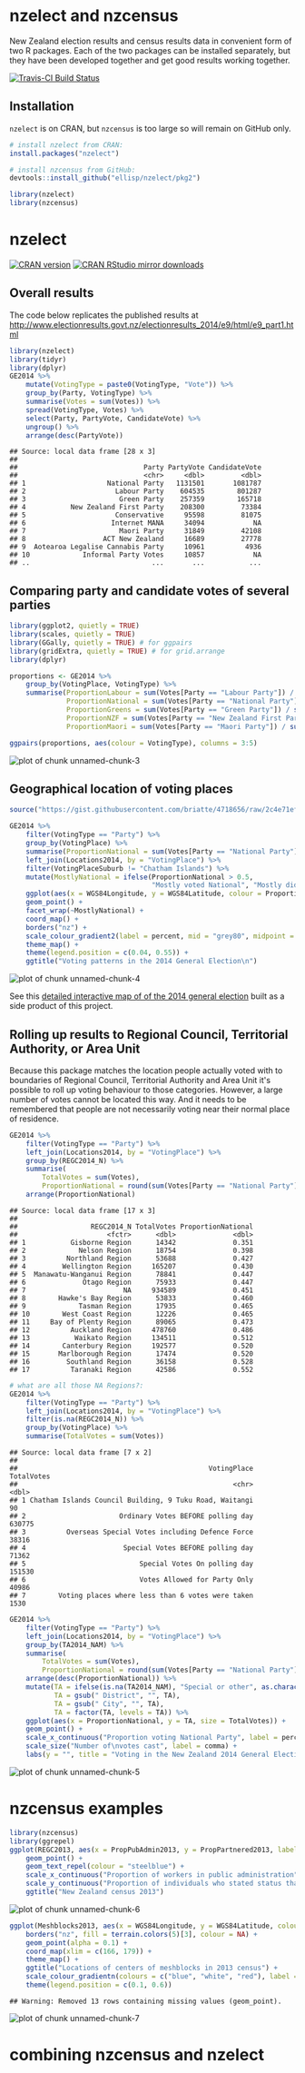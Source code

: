# nzelect and nzcensus
New Zealand election results and census results data in convenient form of two R packages.  Each of the two packages can be installed separately, but they have been developed together and get good results working together.

[![Travis-CI Build Status](https://travis-ci.org/ellisp/nzelect.svg?branch=master)](https://travis-ci.org/ellisp/nzelect)

## Installation
`nzelect` is on CRAN, but `nzcensus` is too large so will remain on GitHub only.

```r
# install nzelect from CRAN:
install.packages("nzelect")

# install nzcensus from GitHub:
devtools::install_github("ellisp/nzelect/pkg2")

library(nzelect)
library(nzcensus)
```


# nzelect

[![CRAN version](http://www.r-pkg.org/badges/version/nzelect)](http://www.r-pkg.org/pkg/nzelect)
[![CRAN RStudio mirror downloads](http://cranlogs.r-pkg.org/badges/nzelect)](http://www.r-pkg.org/pkg/nzelect)

## Overall results
The code below replicates the published results at http://www.electionresults.govt.nz/electionresults_2014/e9/html/e9_part1.html

```r
library(nzelect)
library(tidyr)
library(dplyr)
GE2014 %>%
    mutate(VotingType = paste0(VotingType, "Vote")) %>%
    group_by(Party, VotingType) %>%
    summarise(Votes = sum(Votes)) %>%
    spread(VotingType, Votes) %>%
    select(Party, PartyVote, CandidateVote) %>%
    ungroup() %>%
    arrange(desc(PartyVote))
```

```
## Source: local data frame [28 x 3]
## 
##                               Party PartyVote CandidateVote
##                               <chr>     <dbl>         <dbl>
## 1                    National Party   1131501       1081787
## 2                      Labour Party    604535        801287
## 3                       Green Party    257359        165718
## 4           New Zealand First Party    208300         73384
## 5                      Conservative     95598         81075
## 6                     Internet MANA     34094            NA
## 7                       Maori Party     31849         42108
## 8                   ACT New Zealand     16689         27778
## 9  Aotearoa Legalise Cannabis Party     10961          4936
## 10             Informal Party Votes     10857            NA
## ..                              ...       ...           ...
```


## Comparing party and candidate votes of several parties

```r
library(ggplot2, quietly = TRUE)
library(scales, quietly = TRUE)
library(GGally, quietly = TRUE) # for ggpairs
library(gridExtra, quietly = TRUE) # for grid.arrange
library(dplyr)

proportions <- GE2014 %>%
    group_by(VotingPlace, VotingType) %>%
    summarise(ProportionLabour = sum(Votes[Party == "Labour Party"]) / sum(Votes),
              ProportionNational = sum(Votes[Party == "National Party"]) / sum(Votes),
              ProportionGreens = sum(Votes[Party == "Green Party"]) / sum(Votes),
              ProportionNZF = sum(Votes[Party == "New Zealand First Party"]) / sum(Votes),
              ProportionMaori = sum(Votes[Party == "Maori Party"]) / sum(Votes))

ggpairs(proportions, aes(colour = VotingType), columns = 3:5)
```

![plot of chunk unnamed-chunk-3](figure/unnamed-chunk-3-1.png)



## Geographical location of voting places

```r
source("https://gist.githubusercontent.com/briatte/4718656/raw/2c4e71efe6d46f37e7ea264f5c9e1610511bcb09/ggplot2-map-theme.R")

GE2014 %>%
    filter(VotingType == "Party") %>%
    group_by(VotingPlace) %>%
    summarise(ProportionNational = sum(Votes[Party == "National Party"] / sum(Votes))) %>%
    left_join(Locations2014, by = "VotingPlace") %>%
    filter(VotingPlaceSuburb != "Chatham Islands") %>%
    mutate(MostlyNational = ifelse(ProportionNational > 0.5, 
                                   "Mostly voted National", "Mostly didn't vote National")) %>%
    ggplot(aes(x = WGS84Longitude, y = WGS84Latitude, colour = ProportionNational)) +
    geom_point() +
    facet_wrap(~MostlyNational) +
    coord_map() +
    borders("nz") +
    scale_colour_gradient2(label = percent, mid = "grey80", midpoint = 0.5) +
    theme_map() +
    theme(legend.position = c(0.04, 0.55)) +
    ggtitle("Voting patterns in the 2014 General Election\n")
```

![plot of chunk unnamed-chunk-4](figure/unnamed-chunk-4-1.png)

See this [detailed interactive map of of the 2014 general election](https://ellisp.shinyapps.io/NZ-general-election-2014/) 
built as a side product of this project.

## Rolling up results to Regional Council, Territorial Authority, or Area Unit
Because this package matches the location people actually voted with to boundaries 
of Regional Council, Territorial Authority and Area Unit it's possible to roll up 
voting behaviour to those categories.  However, a large number of votes cannot be
located this way.  And it needs to be remembered that people are not necessarily voting
near their normal place of residence.

```r
GE2014 %>%
    filter(VotingType == "Party") %>%
    left_join(Locations2014, by = "VotingPlace") %>%
    group_by(REGC2014_N) %>%
    summarise(
        TotalVotes = sum(Votes),
        ProportionNational = round(sum(Votes[Party == "National Party"]) / TotalVotes, 3)) %>%
    arrange(ProportionNational)
```

```
## Source: local data frame [17 x 3]
## 
##                  REGC2014_N TotalVotes ProportionNational
##                      <fctr>      <dbl>              <dbl>
## 1           Gisborne Region      14342              0.351
## 2             Nelson Region      18754              0.398
## 3          Northland Region      53688              0.427
## 4         Wellington Region     165207              0.430
## 5  Manawatu-Wanganui Region      78841              0.447
## 6              Otago Region      75933              0.447
## 7                        NA     934589              0.451
## 8        Hawke's Bay Region      53833              0.460
## 9             Tasman Region      17935              0.465
## 10        West Coast Region      12226              0.465
## 11     Bay of Plenty Region      89065              0.473
## 12          Auckland Region     478760              0.486
## 13           Waikato Region     134511              0.512
## 14        Canterbury Region     192577              0.520
## 15       Marlborough Region      17474              0.520
## 16         Southland Region      36158              0.528
## 17          Taranaki Region      42586              0.552
```

```r
# what are all those NA Regions?:
GE2014 %>%
    filter(VotingType == "Party") %>%
    left_join(Locations2014, by = "VotingPlace") %>%
    filter(is.na(REGC2014_N)) %>%
    group_by(VotingPlace) %>%
    summarise(TotalVotes = sum(Votes))
```

```
## Source: local data frame [7 x 2]
## 
##                                               VotingPlace TotalVotes
##                                                     <chr>      <dbl>
## 1 Chatham Islands Council Building, 9 Tuku Road, Waitangi         90
## 2                       Ordinary Votes BEFORE polling day     630775
## 3          Overseas Special Votes including Defence Force      38316
## 4                        Special Votes BEFORE polling day      71362
## 5                            Special Votes On polling day     151530
## 6                            Votes Allowed for Party Only      40986
## 7        Voting places where less than 6 votes were taken       1530
```

```r
GE2014 %>%
    filter(VotingType == "Party") %>%
    left_join(Locations2014, by = "VotingPlace") %>%
    group_by(TA2014_NAM) %>%
    summarise(
        TotalVotes = sum(Votes),
        ProportionNational = round(sum(Votes[Party == "National Party"]) / TotalVotes, 3)) %>%
    arrange(desc(ProportionNational)) %>%
    mutate(TA = ifelse(is.na(TA2014_NAM), "Special or other", as.character(TA2014_NAM)),
           TA = gsub(" District", "", TA),
           TA = gsub(" City", "", TA),
           TA = factor(TA, levels = TA)) %>%
    ggplot(aes(x = ProportionNational, y = TA, size = TotalVotes)) +
    geom_point() +
    scale_x_continuous("Proportion voting National Party", label = percent) +
    scale_size("Number of\nvotes cast", label = comma) +
    labs(y = "", title = "Voting in the New Zealand 2014 General Election by Territorial Authority")
```

![plot of chunk unnamed-chunk-5](figure/unnamed-chunk-5-1.png)


# nzcensus examples



```r
library(nzcensus)
library(ggrepel)
ggplot(REGC2013, aes(x = PropPubAdmin2013, y = PropPartnered2013, label = REGC2013_N) ) +
    geom_point() +
    geom_text_repel(colour = "steelblue") +
    scale_x_continuous("Proportion of workers in public administration", label = percent) +
    scale_y_continuous("Proportion of individuals who stated status that have partners", label = percent) +
    ggtitle("New Zealand census 2013")
```

![plot of chunk unnamed-chunk-6](figure/unnamed-chunk-6-1.png)


```r
ggplot(Meshblocks2013, aes(x = WGS84Longitude, y = WGS84Latitude, colour = MedianIncome2013)) +
    borders("nz", fill = terrain.colors(5)[3], colour = NA) +
    geom_point(alpha = 0.1) +
    coord_map(xlim = c(166, 179)) +
    theme_map() +
    ggtitle("Locations of centers of meshblocks in 2013 census") +
    scale_colour_gradientn(colours = c("blue", "white", "red"), label = dollar) +
    theme(legend.position = c(0.1, 0.6))
```

```
## Warning: Removed 13 rows containing missing values (geom_point).
```

![plot of chunk unnamed-chunk-7](figure/unnamed-chunk-7-1.png)




# combining nzcensus and nzelect

